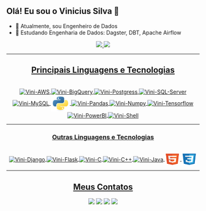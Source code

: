 ## Olá! Eu sou o Vinicius Silva 👋
 
- 🔭 Atualmente, sou Engenheiro de Dados
- 🌱 Estudando Engenharia de Dados: Dagster, DBT, Apache Airflow

<div align="center">
  <a href="https://github.com/Vinicius999">
  <img height="180em" src="https://github-readme-stats.vercel.app/api?username=Vinicius999&show_icons=true&theme=dark&include_commits=true&count_private=true"/>
  <img height="180em" src="https://github-readme-stats.vercel.app/api/top-langs/?username=Vinicius999&layout=compact&langs_count=7&theme=dark"/>
</div>
  
 
---
 
<h2 align="center"> Principais Linguagens e Tecnologias </h2>
  
<div align="center" style="display: inline_block"><br>

  <img align="center" alt="Vini-AWS" height="44" width="44" src="https://cdn.jsdelivr.net/gh/devicons/devicon/icons/amazonwebservices/amazonwebservices-original.svg">     
  <img align="center" alt="Vini-BigQuery" height="40" width="40" src="https://cdn.worldvectorlogo.com/logos/google-bigquery-logo-1.svg">
  <img align="center" alt="Vini-Postgress" height="38" width="52" src="https://cdn.jsdelivr.net/gh/devicons/devicon/icons/postgresql/postgresql-original.svg">
  <img align="center" alt="Vini-SQL-Server" height="40" width="40" src="https://img.icons8.com/color/256/microsoft-sql-server.png">
  <img align="center" alt="Vini-MySQL" height="40" width="40" src="https://cdn.jsdelivr.net/gh/devicons/devicon/icons/mysql/mysql-original.svg"> 
  <img align="center" alt="Vini-Python" height="43" width="50" src="https://raw.githubusercontent.com/devicons/devicon/master/icons/python/python-original.svg">
  <img align="center" alt="Vini-Pandas" height="46" width="54" src="https://cdn.jsdelivr.net/gh/devicons/devicon/icons/pandas/pandas-original-wordmark.svg">
  <img align="center" alt="Vini-Numpy" height="52" width="58" src="https://cdn.jsdelivr.net/gh/devicons/devicon/icons/numpy/numpy-original-wordmark.svg">
  <img align="center" alt="Vini-Tensorflow" height="32" width="41" src="https://www.vectorlogo.zone/logos/tensorflow/tensorflow-icon.svg"/>
  <img align="center" alt="Vini-PowerBI" height="33" width="45" src="https://github.com/microsoft/PowerBI-Icons/blob/main/SVG/Power-BI.svg">
  <img align="center" alt="Vini-Shell" height="40" width="40" src="https://cdn.jsdelivr.net/gh/devicons/devicon/icons/bash/bash-original.svg">
  
</div>

---
<h3 align="center"> Outras Linguagens e Tecnologias </h3>

<div align="center" style="display: inline_block"><br>
 
  <img align="center" alt="Vini-Django" height="30" width="40" src="https://www.vectorlogo.zone/logos/djangoproject/djangoproject-icon.svg" />
  <img align="center" alt="Vini-Flask" height="30" width="40" src="https://cdn.jsdelivr.net/gh/devicons/devicon/icons/flask/flask-original.svg" />
  <img align="center" alt="Vini-C" height="30" width="40" src="https://cdn.jsdelivr.net/gh/devicons/devicon/icons/c/c-original.svg"/>
  <img align="center" alt="Vini-C++" height="30" width="40" src="https://cdn.jsdelivr.net/gh/devicons/devicon/icons/cplusplus/cplusplus-original.svg"/>
  <img align="center" alt="Vini-Java" height="32" width="42" src="https://cdn.jsdelivr.net/gh/devicons/devicon/icons/java/java-original.svg"/>
 
  <img align="center" alt="Vini-HTML" height="30" width="40" src="https://raw.githubusercontent.com/devicons/devicon/master/icons/html5/html5-original.svg">
  <img align="center" alt="Vini-CSS" height="30" width="40" src="https://raw.githubusercontent.com/devicons/devicon/master/icons/css3/css3-original.svg">

</div>
 
---
 
<h2 align="center"> Meus Contatos </h2>

<div align="center"> 
 
  <a href = "https://viniciussilvadsc.vercel.app/"><img src="https://img.shields.io/badge/website-000000?style=for-the-badge&logo=About.me&logoColor=white" target="_blank"></a>
  <a href = "mailto:viniciussilva.dsc@gmail.com"><img src="https://img.shields.io/badge/-Gmail-%23333?style=for-the-badge&logo=gmail&logoColor=white" target="_blank"></a>
  <a href="https://www.linkedin.com/in/vinicius-silva-lib/" target="_blank"><img src="https://img.shields.io/badge/-LinkedIn-%230077B5?style=for-the-badge&logo=linkedin&logoColor=white" target="_blank"></a> 
  <a href="https://t.me/viniciussilvadsc" target="_blank"><img src="https://img.shields.io/badge/Telegram-2CA5E0?style=for-the-badge&logo=telegram&logoColor=white" target="_blank"></a>
 
</div>


